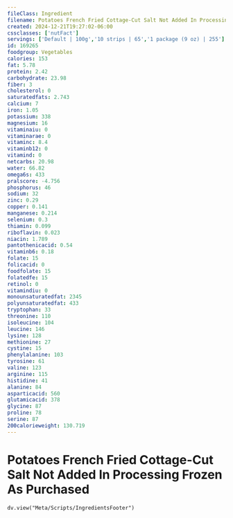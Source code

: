 ```yaml
---
fileClass: Ingredient
filename: Potatoes French Fried Cottage-Cut Salt Not Added In Processing Frozen As Purchased
created: 2024-12-21T19:27:02-06:00
cssclasses: ['nutFact']
servings: ['Default | 100g','10 strips | 65','1 package (9 oz) | 255']
id: 169265
foodgroup: Vegetables
calories: 153
fat: 5.78
protein: 2.42
carbohydrate: 23.98
fiber: 3
cholesterol: 0
saturatedfats: 2.743
calcium: 7
iron: 1.05
potassium: 338
magnesium: 16
vitaminaiu: 0
vitaminarae: 0
vitaminc: 8.4
vitaminb12: 0
vitamind: 0
netcarbs: 20.98
water: 66.82
omega6s: 433
pralscore: -4.756
phosphorus: 46
sodium: 32
zinc: 0.29
copper: 0.141
manganese: 0.214
selenium: 0.3
thiamin: 0.099
riboflavin: 0.023
niacin: 1.789
pantothenicacid: 0.54
vitaminb6: 0.18
folate: 15
folicacid: 0
foodfolate: 15
folatedfe: 15
retinol: 0
vitamindiu: 0
monounsaturatedfat: 2345
polyunsaturatedfat: 433
tryptophan: 33
threonine: 110
isoleucine: 104
leucine: 146
lysine: 128
methionine: 27
cystine: 15
phenylalanine: 103
tyrosine: 61
valine: 123
arginine: 115
histidine: 41
alanine: 84
asparticacid: 560
glutamicacid: 378
glycine: 87
proline: 78
serine: 87
200calorieweight: 130.719
---
```


# Potatoes French Fried Cottage-Cut Salt Not Added In Processing Frozen As Purchased

```dataviewjs
dv.view("Meta/Scripts/IngredientsFooter")
```